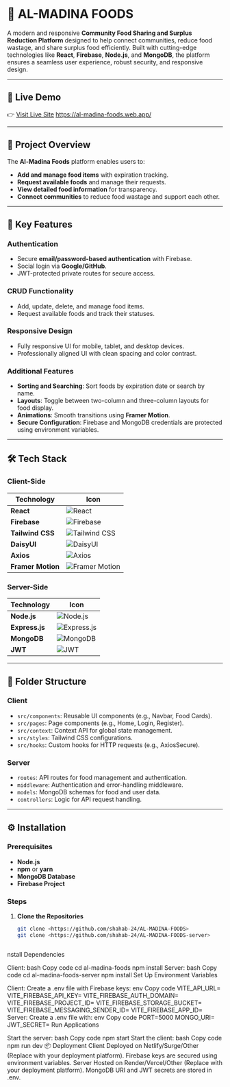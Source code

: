 # **🌟 AL-MADINA FOODS**

A modern and responsive **Community Food Sharing and Surplus Reduction Platform** designed to help connect communities, reduce food wastage, and share surplus food efficiently. Built with cutting-edge technologies like **React**, **Firebase**, **Node.js**, and **MongoDB**, the platform ensures a seamless user experience, robust security, and responsive design.

---

## **🚀 Live Demo**

👉 [Visit Live Site](#) <https://al-madina-foods.web.app/>

---

## **🎯 Project Overview**

The **Al-Madina Foods** platform enables users to:
- **Add and manage food items** with expiration tracking.
- **Request available foods** and manage their requests.
- **View detailed food information** for transparency.
- **Connect communities** to reduce food wastage and support each other.

---

## **🌟 Key Features**

### **Authentication**
- Secure **email/password-based authentication** with Firebase.
- Social login via **Google/GitHub**.
- JWT-protected private routes for secure access.

### **CRUD Functionality**
- Add, update, delete, and manage food items.
- Request available foods and track their statuses.

### **Responsive Design**
- Fully responsive UI for mobile, tablet, and desktop devices.
- Professionally aligned UI with clean spacing and color contrast.

### **Additional Features**
- **Sorting and Searching**: Sort foods by expiration date or search by name.
- **Layouts**: Toggle between two-column and three-column layouts for food display.
- **Animations**: Smooth transitions using **Framer Motion**.
- **Secure Configuration**: Firebase and MongoDB credentials are protected using environment variables.

---

## **🛠️ Tech Stack**

### **Client-Side**
| Technology       | Icon                                                                                         |
|-------------------|----------------------------------------------------------------------------------------------|
| **React**         | ![React](https://cdn.jsdelivr.net/gh/devicons/devicon/icons/react/react-original.svg)       |
| **Firebase**      | ![Firebase](https://cdn.jsdelivr.net/gh/devicons/devicon/icons/firebase/firebase-plain.svg) |
| **Tailwind CSS**  | ![Tailwind CSS](https://cdn.jsdelivr.net/gh/devicons/devicon/icons/tailwindcss/tailwindcss-plain.svg) |
| **DaisyUI**       | ![DaisyUI](https://img.shields.io/badge/-DaisyUI-5A0FC8?logoColor=white&style=flat)         |
| **Axios**         | ![Axios](https://img.shields.io/badge/-Axios-5A29E4?logoColor=white&style=flat)             |
| **Framer Motion** | ![Framer Motion](https://img.shields.io/badge/-Framer%20Motion-0055FF?logo=framer&logoColor=white) |

### **Server-Side**
| Technology       | Icon                                                                                         |
|-------------------|----------------------------------------------------------------------------------------------|
| **Node.js**       | ![Node.js](https://cdn.jsdelivr.net/gh/devicons/devicon/icons/nodejs/nodejs-original.svg)    |
| **Express.js**    | ![Express.js](https://cdn.jsdelivr.net/gh/devicons/devicon/icons/express/express-original.svg) |
| **MongoDB**       | ![MongoDB](https://cdn.jsdelivr.net/gh/devicons/devicon/icons/mongodb/mongodb-original.svg) |
| **JWT**           | ![JWT](https://img.shields.io/badge/-JWT-000000?logo=jsonwebtokens&logoColor=white)         |

---

## **📂 Folder Structure**

### **Client**
- `src/components`: Reusable UI components (e.g., Navbar, Food Cards).
- `src/pages`: Page components (e.g., Home, Login, Register).
- `src/context`: Context API for global state management.
- `src/styles`: Tailwind CSS configurations.
- `src/hooks`: Custom hooks for HTTP requests (e.g., AxiosSecure).

### **Server**
- `routes`: API routes for food management and authentication.
- `middleware`: Authentication and error-handling middleware.
- `models`: MongoDB schemas for food and user data.
- `controllers`: Logic for API request handling.

---

## **⚙️ Installation**

### **Prerequisites**
- **Node.js**
- **npm** or **yarn**
- **MongoDB Database**
- **Firebase Project**

### **Steps**
1. **Clone the Repositories**
   ```bash
   git clone <https://github.com/shahab-24/AL-MADINA-FOODS>
   git clone <https://github.com/shahab-24/AL-MADINA-FOODS-server>



nstall Dependencies

Client:
bash
Copy code
cd al-madina-foods
npm install
Server:
bash
Copy code
cd al-madina-foods-server
npm install
Set Up Environment Variables

Client: Create a .env file with Firebase keys:
env
Copy code
VITE_API_URL=<your-server-url>
VITE_FIREBASE_API_KEY=<firebase-api-key>
VITE_FIREBASE_AUTH_DOMAIN=<firebase-auth-domain>
VITE_FIREBASE_PROJECT_ID=<firebase-project-id>
VITE_FIREBASE_STORAGE_BUCKET=<firebase-storage-bucket>
VITE_FIREBASE_MESSAGING_SENDER_ID=<firebase-messaging-sender-id>
VITE_FIREBASE_APP_ID=<firebase-app-id>
Server: Create a .env file with:
env
Copy code
PORT=5000
MONGO_URI=<your-mongo-uri>
JWT_SECRET=<your-jwt-secret>
Run Applications

Start the server:
bash
Copy code
npm start
Start the client:
bash
Copy code
npm run dev
📦 Deployment
Client
Deployed on Netlify/Surge/Other (Replace with your deployment platform).
Firebase keys are secured using environment variables.
Server
Hosted on Render/Vercel/Other (Replace with your deployment platform).
MongoDB URI and JWT secrets are stored in .env.